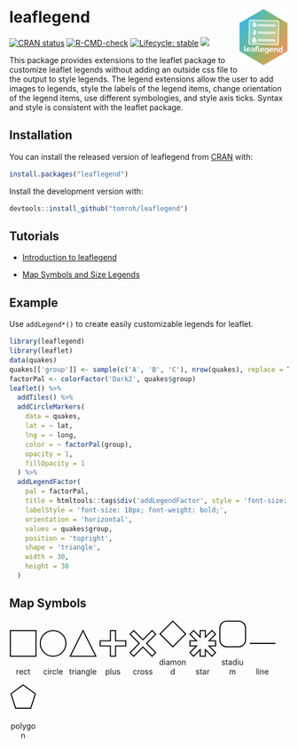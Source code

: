 # leaflegend <a href='https://leaflegend.roh.engineering'><img src='man/figures/logo.png' align="right" height="106" /></a>

<!-- badges: start -->
[![CRAN status](https://www.r-pkg.org/badges/version/leaflegend)](https://CRAN.R-project.org/package=leaflegend)
[![R-CMD-check](https://github.com/tomroh/leaflegend/workflows/R-CMD-check/badge.svg)](https://github.com/tomroh/leaflegend/actions)
[![Lifecycle: stable](https://img.shields.io/badge/lifecycle-stable-brightgreen.svg)](https://lifecycle.r-lib.org/articles/stages.html#stable)
[![](https://cranlogs.r-pkg.org/badges/grand-total/leaflegend?color=green)](https://cran.r-project.org/package=leaflegend)
<!-- badges: end -->

This package provides extensions to the leaflet package to 
customize leaflet legends without adding an outside css file to the output 
to style legends. The legend extensions allow the user to add images to 
legends, style the labels of the  legend items, change orientation of the 
legend items, use different symbologies, and style axis ticks. Syntax and
style is consistent with the leaflet package.

## Installation

You can install the released version of leaflegend from [CRAN](https://CRAN.R-project.org) with:

``` r
install.packages("leaflegend")
```

Install the development version with:

```r
devtools::install_github("tomroh/leaflegend")
```
## Tutorials

* [Introduction to leaflegend](https://roh.engineering/posts/2021/02/introduction-to-leaflegend/)

* [Map Symbols and Size Legends](https://roh.engineering/posts/2021/05/map-symbols-and-size-legends-for-leaflet/)

## Example

Use `addLegend*()` to create easily customizable legends for leaflet.

``` r
library(leaflegend)
library(leaflet)
data(quakes)
quakes[['group']] <- sample(c('A', 'B', 'C'), nrow(quakes), replace = TRUE)
factorPal <- colorFactor('Dark2', quakes$group)
leaflet() %>%
  addTiles() %>%
  addCircleMarkers(
    data = quakes,
    lat = ~ lat,
    lng = ~ long,
    color = ~ factorPal(group),
    opacity = 1,
    fillOpacity = 1
  ) %>%
  addLegendFactor(
    pal = factorPal,
    title = htmltools::tags$div('addLegendFactor', style = 'font-size: 24px; color: red;'),
    labelStyle = 'font-size: 18px; font-weight: bold;',
    orientation = 'horizontal',
    values = quakes$group,
    position = 'topright',
    shape = 'triangle',
    width = 30,
    height = 30
  )
```

## Map Symbols

<div style="width: 50px; display: inline-block;">
  <img src="data:image/svg+xml,&lt;svg xmlns=&quot;http://www.w3.org/2000/svg&quot; version=&quot;1.1&quot; width=&quot;54&quot; height=&quot;54&quot;&gt;&#10;  &lt;rect id=&quot;rect&quot; x=&quot;2&quot; y=&quot;2&quot; height=&quot;50&quot; width=&quot;50&quot; stroke=&quot;black&quot; fill=&quot;transparent&quot; stroke-opacity=&quot;1&quot; fill-opacity=&quot;1&quot; stroke-width=&quot;2&quot;&gt;&lt;/rect&gt;&#10;&lt;/svg&gt;" alt="rect" width="50" height="50" title="rect"/>
  <p style="text-align: center;">rect</p>
</div>
<div style="width: 50px; display: inline-block;">
  <img src="data:image/svg+xml,&lt;svg xmlns=&quot;http://www.w3.org/2000/svg&quot; version=&quot;1.1&quot; width=&quot;54&quot; height=&quot;54&quot;&gt;&#10;  &lt;circle id=&quot;circle&quot; cx=&quot;27&quot; cy=&quot;27&quot; r=&quot;25&quot; stroke=&quot;black&quot; fill=&quot;transparent&quot; stroke-opacity=&quot;1&quot; fill-opacity=&quot;1&quot; stroke-width=&quot;2&quot;&gt;&lt;/circle&gt;&#10;&lt;/svg&gt;" alt="circle" width="50" height="50" title="circle"/>
  <p style="text-align: center;">circle</p>
</div>
<div style="width: 50px; display: inline-block;">
  <img src="data:image/svg+xml,&lt;svg xmlns=&quot;http://www.w3.org/2000/svg&quot; version=&quot;1.1&quot; width=&quot;54&quot; height=&quot;54&quot;&gt;&#10;  &lt;polygon id=&quot;triangle&quot; points=&quot;2,52 52,52 27,2&quot; stroke=&quot;black&quot; fill=&quot;transparent&quot; stroke-opacity=&quot;1&quot; fill-opacity=&quot;1&quot; stroke-width=&quot;2&quot;&gt;&lt;/polygon&gt;&#10;&lt;/svg&gt;" alt="triangle" width="50" height="50" title="triangle"/>
  <p style="text-align: center;">triangle</p>
</div>
<div style="width: 50px; display: inline-block;">
  <img src="data:image/svg+xml,&lt;svg xmlns=&quot;http://www.w3.org/2000/svg&quot; version=&quot;1.1&quot; width=&quot;54&quot; height=&quot;54&quot;&gt;&#10;  &lt;polygon id=&quot;plus&quot; points=&quot;22,2 22,22 2,22 2,32 22,32 22,52 32,52 32,32 52,32 52,22 32,22 32,2 22,2&quot; stroke=&quot;black&quot; fill=&quot;transparent&quot; stroke-opacity=&quot;1&quot; fill-opacity=&quot;1&quot; stroke-width=&quot;2&quot;&gt;&lt;/polygon&gt;&#10;&lt;/svg&gt;" alt="plus" width="50" height="50" title="plus"/>
  <p style="text-align: center;">plus</p>
</div>
<div style="width: 50px; display: inline-block;">
  <img src="data:image/svg+xml,&lt;svg xmlns=&quot;http://www.w3.org/2000/svg&quot; version=&quot;1.1&quot; width=&quot;54&quot; height=&quot;54&quot;&gt;&#10;  &lt;polygon id=&quot;cross&quot; points=&quot;9.07106781186548,2 2,9.07106781186548 19.9289321881345,27 2,44.9289321881345 9.07106781186548,52 27,34.0710678118655 44.9289321881345,52 52,44.9289321881345 34.0710678118655,27 52,9.07106781186548 44.9289321881345,2 27,19.9289321881345 9.07106781186548,2&quot; stroke=&quot;black&quot; fill=&quot;transparent&quot; stroke-opacity=&quot;1&quot; fill-opacity=&quot;1&quot; stroke-width=&quot;2&quot;&gt;&lt;/polygon&gt;&#10;&lt;/svg&gt;" alt="cross" width="50" height="50" title="cross"/>
  <p style="text-align: center;">cross</p>
</div>
<div style="width: 50px; display: inline-block;">
  <img src="data:image/svg+xml,&lt;svg xmlns=&quot;http://www.w3.org/2000/svg&quot; version=&quot;1.1&quot; width=&quot;54&quot; height=&quot;54&quot;&gt;&#10;  &lt;polygon id=&quot;diamond&quot; points=&quot;27,2 2,27 27,52 52,27 27,2&quot; stroke=&quot;black&quot; fill=&quot;transparent&quot; stroke-opacity=&quot;1&quot; fill-opacity=&quot;1&quot; stroke-width=&quot;2&quot;&gt;&lt;/polygon&gt;&#10;&lt;/svg&gt;" alt="diamond" width="50" height="50" title="diamond"/>
  <p style="text-align: center;">diamond</p>
</div>
<div style="width: 50px; display: inline-block;">
  <img src="data:image/svg+xml,&lt;svg xmlns=&quot;http://www.w3.org/2000/svg&quot; version=&quot;1.1&quot; width=&quot;54&quot; height=&quot;54&quot;&gt;&#10;  &lt;polygon id=&quot;star&quot; points=&quot;22,2 22,14.92893 9.07107,2 2,9.07107 14.92893,22 2,22 2,32 14.92893,32 2,44.92893 9.07107,52 22,39.07107 22,52 32,52 32,39.07107 44.92893,52 52,44.92893 39.07107,32 52,32 52,22 39.07107,22 52,9.07107 44.92893,2 32,14.92893 32,2 22,2&quot; stroke=&quot;black&quot; fill=&quot;transparent&quot; stroke-opacity=&quot;1&quot; fill-opacity=&quot;1&quot; stroke-width=&quot;2&quot;&gt;&lt;/polygon&gt;&#10;&lt;/svg&gt;" alt="star" width="50" height="50" title="star"/>
  <p style="text-align: center;">star</p>
</div>
<div style="width: 50px; display: inline-block;">
  <img src="data:image/svg+xml,&lt;svg xmlns=&quot;http://www.w3.org/2000/svg&quot; version=&quot;1.1&quot; width=&quot;54&quot; height=&quot;54&quot;&gt;&#10;  &lt;rect id=&quot;stadium&quot; x=&quot;2&quot; y=&quot;2&quot; height=&quot;50&quot; width=&quot;50&quot; rx=&quot;25%&quot; stroke=&quot;black&quot; fill=&quot;transparent&quot; stroke-opacity=&quot;1&quot; fill-opacity=&quot;1&quot; stroke-width=&quot;2&quot;&gt;&lt;/rect&gt;&#10;&lt;/svg&gt;" alt="stadium" width="50" height="50" title="stadium"/>
  <p style="text-align: center;">stadium</p>
</div>
<div style="width: 50px; display: inline-block;">
  <img src="data:image/svg+xml,&lt;svg xmlns=&quot;http://www.w3.org/2000/svg&quot; version=&quot;1.1&quot; width=&quot;54&quot; height=&quot;54&quot;&gt;&#10;  &lt;line id=&quot;line&quot; x1=&quot;2&quot; x2=&quot;52&quot; y1=&quot;27&quot; y2=&quot;27&quot; stroke=&quot;black&quot; stroke-opacity=&quot;1&quot; fill-opacity=&quot;1&quot; stroke-width=&quot;2&quot;&gt;&lt;/line&gt;&#10;&lt;/svg&gt;" alt="line" width="50" height="50" title="line"/>
  <p style="text-align: center;">line</p>
</div>
<div style="width: 50px; display: inline-block;">
  <img src="data:image/svg+xml,&lt;svg xmlns=&quot;http://www.w3.org/2000/svg&quot; version=&quot;1.1&quot; width=&quot;54&quot; height=&quot;54&quot;&gt;&#10;  &lt;polygon id=&quot;polygon&quot; points=&quot;27,2 3.22358709262116,19.2745751406263 12.3053686926882,47.2254248593737 41.6946313073118,47.2254248593737 50.7764129073788,19.2745751406263 27,2&quot; stroke=&quot;black&quot; fill=&quot;transparent&quot; stroke-opacity=&quot;1&quot; fill-opacity=&quot;1&quot; stroke-width=&quot;2&quot;&gt;&lt;/polygon&gt;&#10;&lt;/svg&gt;" alt="polygon" width="50" height="50" title="polygon"/>
  <p style="text-align: center;">polygon</p>
</div>
